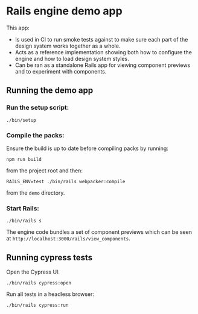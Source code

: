 # Rails engine demo app

This app:

- Is used in CI to run smoke tests against to make sure each part of the design system works together as a whole.
- Acts as a reference implementation showing both how to configure the engine and how to load design system styles.
- Can be ran as a standalone Rails app for viewing component previews and to experiment with components.

## Running the demo app

### Run the setup script:

```shell
./bin/setup
```

### Compile the packs:

Ensure the build is up to date before compiling packs by running:

```shell
npm run build
```

from the project root and then:

```shell
RAILS_ENV=test ./bin/rails webpacker:compile
```

from the `demo` directory.

### Start Rails:

```shell
./bin/rails s
```

The engine code bundles a set of component previews which can be seen at `http://localhost:3000/rails/view_components`.

## Running cypress tests

Open the Cypress UI:

```
./bin/rails cypress:open
```

Run all tests in a headless browser:

```
./bin/rails cypress:run
```
